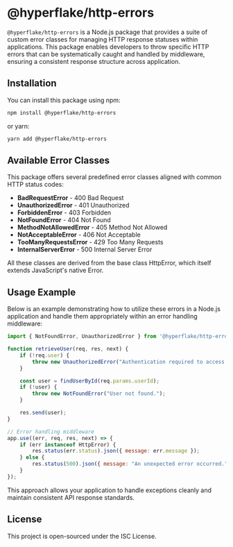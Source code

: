 # @hyperflake/http-errors

`@hyperflake/http-errors` is a Node.js package that provides a suite of custom error classes for managing HTTP response statuses within applications. This package enables developers to throw specific HTTP errors that can be systematically caught and handled by middleware, ensuring a consistent response structure across application.

## Installation

You can install this package using npm: 

```bash
npm install @hyperflake/http-errors
```

or yarn:
```bash
yarn add @hyperflake/http-errors
```

## Available Error Classes

This package offers several predefined error classes aligned with common HTTP status codes:

- **BadRequestError** - 400 Bad Request
- **UnauthorizedError** - 401 Unauthorized
- **ForbiddenError** - 403 Forbidden
- **NotFoundError** - 404 Not Found
- **MethodNotAllowedError** - 405 Method Not Allowed
- **NotAcceptableError** - 406 Not Acceptable
- **TooManyRequestsError** - 429 Too Many Requests
- **InternalServerError** - 500 Internal Server Error

All these classes are derived from the base class HttpError, which itself extends JavaScript's native Error.

## Usage Example
Below is an example demonstrating how to utilize these errors in a Node.js application and handle them appropriately within an error handling middleware:

```js
import { NotFoundError, UnauthorizedError } from '@hyperflake/http-errors';

function retrieveUser(req, res, next) {
    if (!req.user) {
        throw new UnauthorizedError("Authentication required to access this resource.");
    }

    const user = findUserById(req.params.userId);
    if (!user) {
        throw new NotFoundError("User not found.");
    }

    res.send(user);
}

// Error handling middleware
app.use((err, req, res, next) => {
    if (err instanceof HttpError) {
        res.status(err.status).json({ message: err.message });
    } else {
        res.status(500).json({ message: "An unexpected error occurred." });
    }
});

```

This approach allows your application to handle exceptions cleanly and maintain consistent API response standards.


## License

This project is open-sourced under the ISC License.